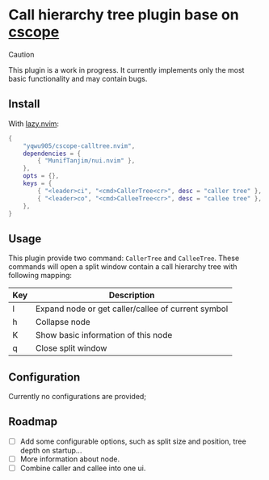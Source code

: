 # Call hierarchy tree plugin base on [cscope](https://cscope.sourceforge.net/)

> [!CAUTION]
> This plugin is a work in progress. It currently implements only the most basic functionality and may contain bugs.

## Install
With [lazy.nvim](https://github.com/folke/lazy.nvim):
```lua
{
    "yqwu905/cscope-calltree.nvim",
    dependencies = {
        { "MunifTanjim/nui.nvim" },
    },
    opts = {},
    keys = {
        { "<leader>ci", "<cmd>CallerTree<cr>", desc = "caller tree" },
        { "<leader>co", "<cmd>CalleeTree<cr>", desc = "callee tree" },
    },
}
```

## Usage
This plugin provide two command: `CallerTree` and `CalleeTree`. These commands will open a split window
contain a call hierarchy tree with following mapping:

| Key | Description                                        |
|-----|----------------------------------------------------|
| l   | Expand node or get caller/callee of current symbol |
| h   | Collapse node                                      |
| K   | Show basic information of this node                |
| q   | Close split window                                 |

## Configuration

Currently no configurations are provided;

## Roadmap
- [ ] Add some configurable options, such as split size and position, tree depth on startup...
- [ ] More information about node.
- [ ] Combine caller and callee into one ui.
